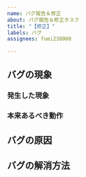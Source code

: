 ```yaml
---
name: バグ報告＆修正
about: バグ報告＆修正タスク
title: "【修正】"
labels: バグ
assignees: fumi238000

---
```


## バグの現象
<!-- 発生したバグの現象を入力    (ここは表示されません)-->
### 発生した現象
### 本来あるべき動作

## バグの原因
<!-- バグの原因を記載する    (ここは表示されません)-->

## バグの解消方法
<!-- バグを解消するための方法を記載する    (ここは表示されません)-->
